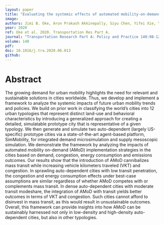 ```yaml
---
layout: paper
title: "Evaluating the systemic effects of automated mobility-on-demand services via large-scale agent-based simulation of auto-dependent prototype cities"
image:  
authors: Jimi B. Oke, Arun Prakash Akkinepally, Siyu Chen, Yifei Xie, Youssef M. Aboutaleb, Carlos Lima Azevedo, P. Christopher Zegras, Joseph Ferreira, Moshe Ben-Akiva
year: 2020
ref: Oke et al. 2020. Transportation Res Part A.
journal: "Transportation Research Part A: Policy and Practice 140:98-126."
volume: 140
pdf:  
doi: 10.1016/j.tra.2020.06.013
github:  
---
```



# Abstract

 The growing demand for urban mobility highlights the need for relevant and sustainable solutions in cities worldwide. Thus, we develop and implement a framework to analyze the systemic impacts of future urban mobility trends and policies. We build on prior work in classifying the world’s cities into 12 urban typologies that represent distinct land-use and behavioral characteristics by introducing a generalized approach for creating a detailed, simulatable prototype city that is representative of a given typology. We then generate and simulate two auto-dependent (largely US-specific) prototype cities via a state-of-the-art agent-based platform, SimMobility, for integrated demand microsimulation and supply mesoscopic simulation. We demonstrate the framework by analyzing the impacts of automated mobility on-demand (AMoD) implementation strategies in the cities based on demand, congestion, energy consumption and emissions outcomes. Our results show that the introduction of AMoD cannibalizes mass transit while increasing vehicle kilometers traveled (VKT) and congestion. In sprawling auto-dependent cities with low transit penetration, the congestion and energy consumption effects under best-case assumptions are similar regardless of whether AMoD competes with or complements mass transit. In dense auto-dependent cities with moderate transit modeshare, the integration of AMoD with transit yields better outcomes in terms of VKT and congestion. Such cities cannot afford to disinvest in mass transit, as this would result in unsustainable outcomes. Overall, this framework can provide insights into how AMoD can be sustainably harnessed not only in low-density and high-density auto-dependent cities, but also in other typologies.
